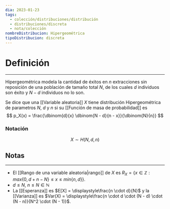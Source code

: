 ```yaml
---
dia: 2023-01-23
tags:
  - colección/distribuciones/distribución
  - distribuciones/discreta
  - nota/colección
nombreDistribucion: Hipergeométrica
tipoDistribucion: discreta
---
```

# Definición
---
Hipergeométrica modela la cantidad de éxitos en $n$ extracciones sin reposición de una población de tamaño total $N$, de los cuales $d$ individuos son éxito y $N - d$ individuos no lo son.

Se dice que una [[Variable aleatoria]] $X$ tiene distribución Hipergeométrica de parametros $N$, $d$ y $n$ si su [[Función de masa de probabilidad]] es $$ p_X(x) = \frac{\dbinom{d}{x} \dbinom{N - d}{n - x}}{\dbinom{N}{n}} $$

### Notación
$$ X \sim H(N, d, n) $$

## Notas
---
* El [[Rango de una variable aleatoria|rango]] de $X$ es $R_X = \{ x \in \mathbb{Z} : max\{ 0, d + n - N \} \leq x \leq min\{ n, d \} \}$.
* $d \leq N$, $n \leq N \in \mathbb{N}$
* La [[Esperanza]] es $E[X] = \displaystyle\frac{n \cdot d}{N}$ y la [[Varianza]] es $Var(X) = \displaystyle\frac{n \cdot d \cdot (N - d) \cdot (N - n)}{N^2 \cdot (N - 1)}$.